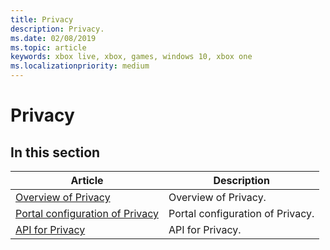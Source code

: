```yaml
---
title: Privacy
description: Privacy.
ms.date: 02/08/2019
ms.topic: article
keywords: xbox live, xbox, games, windows 10, xbox one
ms.localizationpriority: medium
---
```

# Privacy


## In this section

| Article | Description |
|---------|-------------|
| [Overview of Privacy](overview.md) | Overview of Privacy. |
| [Portal configuration of Privacy](portal.md) | Portal configuration of Privacy. |
| [API for Privacy](api.md) | API for Privacy. |
